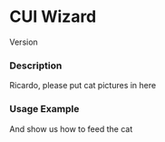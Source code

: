 # CUI Wizard
Version 


### Description
Ricardo, please put cat pictures in here


### Usage Example
And show us how to feed the cat
